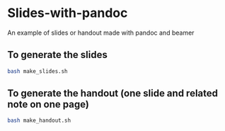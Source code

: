 # Slides-with-pandoc
An example of slides or handout made with pandoc and beamer

## To generate the slides
``` bash
bash make_slides.sh
```

## To generate the handout (one slide and related note on one page)
``` bash
bash make_handout.sh
```
